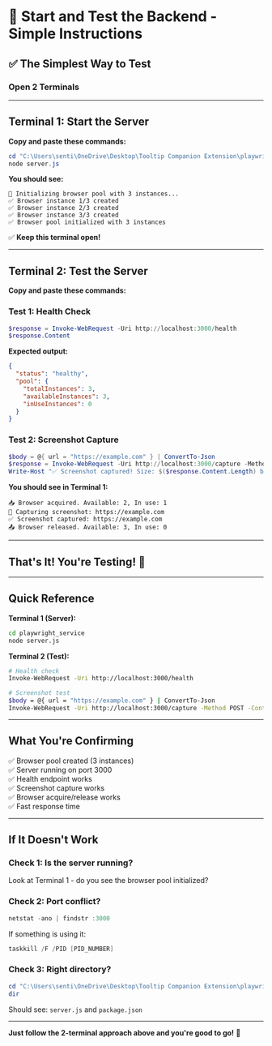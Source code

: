 # 🚀 Start and Test the Backend - Simple Instructions

## ✅ The Simplest Way to Test

### Open 2 Terminals

---

## Terminal 1: Start the Server

**Copy and paste these commands:**

```powershell
cd "C:\Users\senti\OneDrive\Desktop\Tooltip Companion Extension\playwright_service"
node server.js
```

**You should see:**
```
🚀 Initializing browser pool with 3 instances...
✅ Browser instance 1/3 created
✅ Browser instance 2/3 created  
✅ Browser instance 3/3 created
✅ Browser pool initialized with 3 instances
```

✅ **Keep this terminal open!**

---

## Terminal 2: Test the Server

**Copy and paste these commands:**

### Test 1: Health Check
```powershell
$response = Invoke-WebRequest -Uri http://localhost:3000/health
$response.Content
```

**Expected output:**
```json
{
  "status": "healthy",
  "pool": {
    "totalInstances": 3,
    "availableInstances": 3,
    "inUseInstances": 0
  }
}
```

### Test 2: Screenshot Capture
```powershell
$body = @{ url = "https://example.com" } | ConvertTo-Json
$response = Invoke-WebRequest -Uri http://localhost:3000/capture -Method POST -ContentType "application/json" -Body $body
Write-Host "✅ Screenshot captured! Size: $($response.Content.Length) bytes"
```

**You should see in Terminal 1:**
```
📥 Browser acquired. Available: 2, In use: 1
📸 Capturing screenshot: https://example.com
✅ Screenshot captured: https://example.com
📤 Browser released. Available: 3, In use: 0
```

---

## That's It! You're Testing! 🎉

---

## Quick Reference

**Terminal 1 (Server):**
```bash
cd playwright_service
node server.js
```

**Terminal 2 (Test):**
```bash
# Health check
Invoke-WebRequest -Uri http://localhost:3000/health

# Screenshot test
$body = @{ url = "https://example.com" } | ConvertTo-Json
Invoke-WebRequest -Uri http://localhost:3000/capture -Method POST -ContentType "application/json" -Body $body
```

---

## What You're Confirming

✅ Browser pool created (3 instances)  
✅ Server running on port 3000  
✅ Health endpoint works  
✅ Screenshot capture works  
✅ Browser acquire/release works  
✅ Fast response time  

---

## If It Doesn't Work

### Check 1: Is the server running?
Look at Terminal 1 - do you see the browser pool initialized?

### Check 2: Port conflict?
```powershell
netstat -ano | findstr :3000
```

If something is using it:
```powershell
taskkill /F /PID [PID_NUMBER]
```

### Check 3: Right directory?
```powershell
cd "C:\Users\senti\OneDrive\Desktop\Tooltip Companion Extension\playwright_service"
dir
```

Should see: `server.js` and `package.json`

---

**Just follow the 2-terminal approach above and you're good to go!** 🚀

